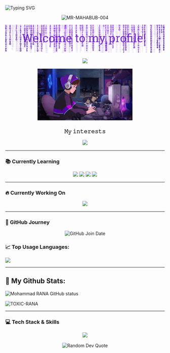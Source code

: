 <p href="https://git.io/typing-svg"><img src="https://readme-typing-svg.herokuapp.com?font=New+Amsterdam&size=30&letterSpacing=Normal&duration=4500&pause=1000&color=5FD338E9&background=080D36EB¢er=true&vCenter=true&width=453&height=100&lines=Its+a+demo" alt="Typing SVG" /></a>
 
 
 
 
 
 
<p align="center"> <img src="https://komarev.com/ghpvc/?username=MR-MAHABUB-004&label=PROFILE%20VIEWERS&color=0e75b6&style=flat" alt="MR-MAHABUB-004" /> </p>
 
<p align="center">
  <img src="RANA/header.png"/>
</p>
<p align="center">
   <img src="https://readme-typing-svg.demolab.com?font=Roboto+Slab&color=%237E3ACE&size=35¢er=true&vCenter=true&width=450&duration=1500&pause=1000&lines=𝗛𝗘𝗟𝗟𝗢+𝗪𝗢𝗥𝗟𝗗;𝗜'𝗠;𝗠𝗢𝗛𝗔𝗠𝗠𝗔𝗗+𝗥𝗔𝗡𝗔" width="auto" height="35"/>
</p>
<p align="center">
  <img alt="Coding GIF" width="300" height="auto" src="RANA/coding.gif"/>
</p>
 
<h3 align="center">𝙼𝚢 𝚒𝚗𝚝𝚎𝚛𝚎𝚜𝚝𝚜</h3>
<p align="center">
   <img src="https://readme-typing-svg.demolab.com?font=Roboto+Slab&color=%237E3ACE&size=35¢er=true&vCenter=true&width=450&duration=1500&pause=1000&lines=𝙒𝘼𝙏𝘾𝙃𝙄𝙉𝙂+𝘼𝙉𝙄𝙈𝙀+𝙎𝙀𝙍𝙄𝙀𝙄'𝙎;𝙂𝙄𝙍𝙇𝙎;𝙇𝘼𝙍𝙉𝙄𝙉𝙂+𝘾𝙊𝘿𝙄𝙉𝙂;𝙏𝙝𝙖𝙩𝙨+𝙖𝙡𝙡" width="auto" height="35"/>

---

### 📚 **Currently Learning**
<p align="center">
  <img src="https://img.shields.io/badge/Node.js-339933?style=for-the-badge&logo=node.js&logoColor=white" />
  <img src="https://img.shields.io/badge/JavaScript-F7DF1E?style=for-the-badge&logo=javascript&logoColor=black" />
  <img src="https://img.shields.io/badge/HTML5-E34F26?style=for-the-badge&logo=html5&logoColor=white" />
  <img src="https://img.shields.io/badge/CSS3-1572B6?style=for-the-badge&logo=css3&logoColor=white" />
</p>

---

### 🔥 **Currently Working On**
<p align="center">
  <img src="https://img.shields.io/badge/Private_Projects-FF6F00?style=for-the-badge&logo=github&logoColor=white" />
</p>

---
### 📅 **GitHub Journey**
<p align="center">
  <img src="https://img.shields.io/badge/Joined%20GitHub-%20$(date +%Y)-blue?style=for-the-badge&logo=github" alt="GitHub Join Date" />
</p>
 
### 📈 Top Usage Languages:
 
<img align="center" src="https://github-readme-stats.vercel.app/api/top-langs/?username=TOXIC-RANA&layout=compact&theme=algolia&hide_border=true&&langs_count=10" />
 
---
 ## 💫 My Github Stats:
 
<p>
  <img align="center" src="https://github-readme-stats.vercel.app/api?username=TOXIC-RANA&show_icons=true&include_all_commits=true&theme=radical&hide_border=false" alt="Mohammad RANA GitHub status" />
</p>
<p>
  <img align="center" src="https://github-readme-streak-stats.herokuapp.com/?user=TOXIC-RANA&theme=algolia" alt="TOXIC-RANA" />
</p>
 
---

### 💻 **Tech Stack & Skills**
<p align="center">
  <img src="https://skillicons.dev/icons?i=html,css,js,bootstrap,tailwind,react,nodejs,express,mongodb,github,git,vscode,figma" />
</p>

<p align="center">
  <img src="https://quotes-github-readme.vercel.app/api?type=horizontal&theme=transparent" alt="Random Dev Quote" />
</p>
 
